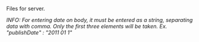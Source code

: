 Files for server.

*INFO: For entering date on body, it must be entered as a string, separating data with comma. Only the first three
elements will be taken.
Ex. "publishDate" : "2011 01 1"*
